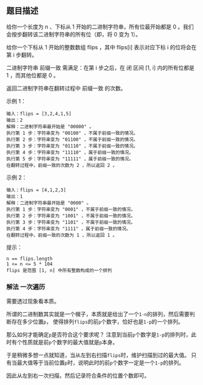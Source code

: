 ## 题目描述
给你一个长度为 n 、下标从 1 开始的二进制字符串，所有位最开始都是 0 。我们会按步翻转该二进制字符串的所有位（即，将 0 变为 1）。

给你一个下标从 1 开始的整数数组 flips ，其中 flips[i] 表示对应下标 i 的位将会在第 i 步翻转。

二进制字符串 前缀一致 需满足：在第 i 步之后，在 闭 区间 [1, i] 内的所有位都是 1 ，而其他位都是 0 。

返回二进制字符串在翻转过程中 前缀一致 的次数。

示例 1：
```
输入：flips = [3,2,4,1,5]
输出：2
解释：二进制字符串最开始是 "00000" 。
执行第 1 步：字符串变为 "00100" ，不属于前缀一致的情况。
执行第 2 步：字符串变为 "01100" ，不属于前缀一致的情况。
执行第 3 步：字符串变为 "01110" ，不属于前缀一致的情况。
执行第 4 步：字符串变为 "11110" ，属于前缀一致的情况。
执行第 5 步：字符串变为 "11111" ，属于前缀一致的情况。
在翻转过程中，前缀一致的次数为 2 ，所以返回 2 。
```
示例 2：
```
输入：flips = [4,1,2,3]
输出：1
解释：二进制字符串最开始是 "0000" 。
执行第 1 步：字符串变为 "0001" ，不属于前缀一致的情况。
执行第 2 步：字符串变为 "1001" ，不属于前缀一致的情况。
执行第 3 步：字符串变为 "1101" ，不属于前缀一致的情况。
执行第 4 步：字符串变为 "1111" ，属于前缀一致的情况。
在翻转过程中，前缀一致的次数为 1 ，所以返回 1 。
```

提示：
```
n == flips.length
1 <= n <= 5 * 104
flips 是范围 [1, n] 中所有整数构成的一个排列
```

### 解法 一次遍历
需要透过现象看本质。

所谓的二进制数其实就是一个幌子，本质就是给出了一个`1-n`的排列，然后需要判断存在多少位置`p`，
使得排列`flips`的前`p`个数字，恰好也是`1-p`的一个排列。

那么如何才能确定`p`是否符合这个要求呢？
注意到当前`p`个数字是`1-p`的排列时，此时有个性质就是前`p`个数字的最大值就是`p`本身。

于是稍微多想一点就知道，当从左到右扫描`flips`时，维护扫描到过的最大值。
只有当最大值等于当前位置`p`时，说明此时的前`p`个数字一定是一个`1-p`的排列。

因此从左到右一次扫描，然后记录符合条件的位置个数即可。